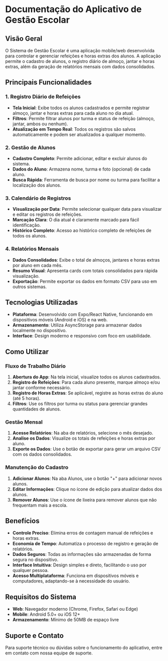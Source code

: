 # Documentação do Aplicativo de Gestão Escolar

## Visão Geral

O Sistema de Gestão Escolar é uma aplicação mobile/web desenvolvida para controlar e gerenciar refeições e horas extras dos alunos. A aplicação permite o cadastro de alunos, o registro diário de almoço, jantar e horas extras, além da geração de relatórios mensais com dados consolidados.

## Principais Funcionalidades

### 1. Registro Diário de Refeições

- **Tela Inicial**: Exibe todos os alunos cadastrados e permite registrar almoço, jantar e horas extras para cada aluno no dia atual.
- **Filtros**: Permite filtrar alunos por turma e status de refeição (almoço, jantar, ambos ou nenhum).
- **Atualização em Tempo Real**: Todos os registros são salvos automaticamente e podem ser atualizados a qualquer momento.

### 2. Gestão de Alunos

- **Cadastro Completo**: Permite adicionar, editar e excluir alunos do sistema.
- **Dados do Aluno**: Armazena nome, turma e foto (opcional) de cada aluno.
- **Busca Rápida**: Ferramenta de busca por nome ou turma para facilitar a localização dos alunos.

### 3. Calendário de Registros

- **Visualização por Data**: Permite selecionar qualquer data para visualizar e editar os registros de refeições.
- **Marcação Clara**: O dia atual é claramente marcado para fácil identificação.
- **Histórico Completo**: Acesso ao histórico completo de refeições de todos os alunos.

### 4. Relatórios Mensais

- **Dados Consolidados**: Exibe o total de almoços, jantares e horas extras por aluno em cada mês.
- **Resumo Visual**: Apresenta cards com totais consolidados para rápida visualização.
- **Exportação**: Permite exportar os dados em formato CSV para uso em outros sistemas.

## Tecnologias Utilizadas

- **Plataforma**: Desenvolvido com Expo/React Native, funcionando em dispositivos móveis (Android e iOS) e na web.
- **Armazenamento**: Utiliza AsyncStorage para armazenar dados localmente no dispositivo.
- **Interface**: Design moderno e responsivo com foco em usabilidade.

## Como Utilizar

### Fluxo de Trabalho Diário

1. **Abertura do App**: Na tela inicial, visualize todos os alunos cadastrados.
2. **Registro de Refeições**: Para cada aluno presente, marque almoço e/ou jantar conforme necessário.
3. **Registro de Horas Extras**: Se aplicável, registre as horas extras do aluno (até 5 horas).
4. **Filtros**: Use os filtros por turma ou status para gerenciar grandes quantidades de alunos.

### Gestão Mensal

1. **Acesse Relatórios**: Na aba de relatórios, selecione o mês desejado.
2. **Analise os Dados**: Visualize os totais de refeições e horas extras por aluno.
3. **Exporte os Dados**: Use o botão de exportar para gerar um arquivo CSV com os dados consolidados.

### Manutenção do Cadastro

1. **Adicionar Alunos**: Na aba Alunos, use o botão "+" para adicionar novos alunos.
2. **Editar Informações**: Clique no ícone de edição para atualizar dados dos alunos.
3. **Remover Alunos**: Use o ícone de lixeira para remover alunos que não frequentam mais a escola.

## Benefícios

- **Controle Preciso**: Elimina erros de contagem manual de refeições e horas extras.
- **Economia de Tempo**: Automatiza o processo de registro e geração de relatórios.
- **Dados Seguros**: Todas as informações são armazenadas de forma segura no dispositivo.
- **Interface Intuitiva**: Design simples e direto, facilitando o uso por qualquer pessoa.
- **Acesso Multiplataforma**: Funciona em dispositivos móveis e computadores, adaptando-se à necessidade do usuário.

## Requisitos do Sistema

- **Web**: Navegador moderno (Chrome, Firefox, Safari ou Edge)
- **Mobile**: Android 5.0+ ou iOS 12+
- **Armazenamento**: Mínimo de 50MB de espaço livre

## Suporte e Contato

Para suporte técnico ou dúvidas sobre o funcionamento do aplicativo, entre em contato com nossa equipe de suporte.